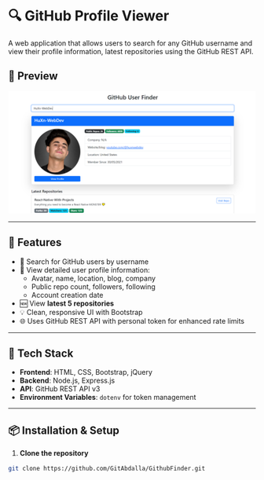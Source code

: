 # 🔍 GitHub Profile Viewer

A web application that allows users to search for any GitHub username and view their profile information, latest repositories using the GitHub REST API.


## 📸 Preview

![Preview Screenshot](Screenshot.png)

---

## 🚀 Features

- 🔎 Search for GitHub users by username
- 👤 View detailed user profile information:
  - Avatar, name, location, blog, company
  - Public repo count, followers, following
  - Account creation date
- 🆕 View **latest 5 repositories**
- 💡 Clean, responsive UI with Bootstrap
- 🌐 Uses GitHub REST API with personal token for enhanced rate limits

---

## 🧰 Tech Stack

- **Frontend**: HTML, CSS, Bootstrap, jQuery
- **Backend**: Node.js, Express.js
- **API**: GitHub REST API v3
- **Environment Variables**: `dotenv` for token management

---

## 📦 Installation & Setup

1. **Clone the repository**

```bash
git clone https://github.com/GitAbdalla/GithubFinder.git


